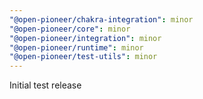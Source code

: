 ```yaml
---
"@open-pioneer/chakra-integration": minor
"@open-pioneer/core": minor
"@open-pioneer/integration": minor
"@open-pioneer/runtime": minor
"@open-pioneer/test-utils": minor
---
```


Initial test release
